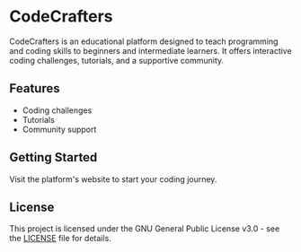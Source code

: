 # CodeCrafters

CodeCrafters is an educational platform designed to teach programming and coding skills to beginners and intermediate learners. It offers interactive coding challenges, tutorials, and a supportive community.

## Features
- Coding challenges
- Tutorials
- Community support

## Getting Started
Visit the platform's website to start your coding journey.

## License
This project is licensed under the GNU General Public License v3.0 - see the [LICENSE](LICENSE) file for details.
